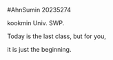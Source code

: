 #AhnSumin 20235274

kookmin Univ. SWP.


Today is the last class, but for you,

it is just the beginning.

